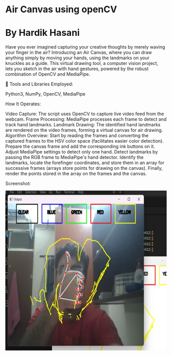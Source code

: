 # Air Canvas using openCV
# By Hardik Hasani

Have you ever imagined capturing your creative thoughts by merely waving your finger in the air? Introducing an Air Canvas, where you can draw anything simply by moving your hands, using the landmarks on your knuckles as a guide. This virtual drawing tool, a computer vision project, lets you sketch in the air with hand gestures, powered by the robust combination of OpenCV and MediaPipe.

🔧 Tools and Libraries Employed:

Python3, NumPy, OpenCV, MediaPipe

How It Operates:

Video Capture: The script uses OpenCV to capture live video feed from the webcam.
Frame Processing: MediaPipe processes each frame to detect and track hand landmarks.
Landmark Drawing: The identified hand landmarks are rendered on the video frames, forming a virtual canvas for air drawing.
Algorithm Overview:
Start by reading the frames and converting the captured frames to the HSV color space (facilitates easier color detection).
Prepare the canvas frame and add the corresponding ink buttons on it.
Adjust MediaPipe settings to detect only one hand.
Detect landmarks by passing the RGB frame to MediaPipe's hand detector.
Identify the landmarks, locate the forefinger coordinates, and store them in an array for successive frames (arrays store points for drawing on the canvas).
Finally, render the points stored in the array on the frames and the canvas.

Screenshot:

<img src="/airCanvas.jpg" alt="image" width="700" height="500">